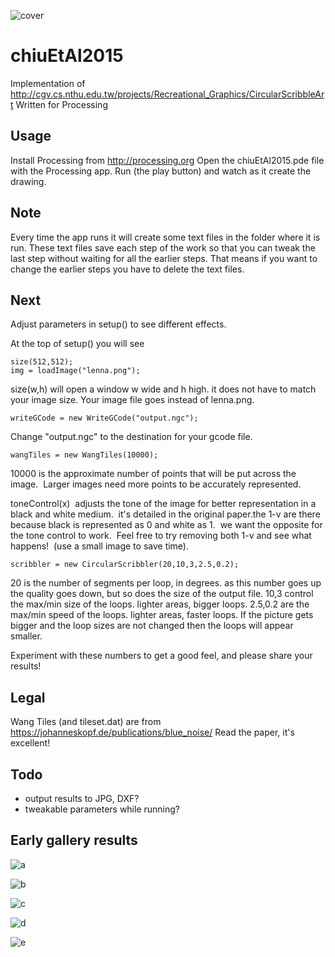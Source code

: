![cover](cover.jpg "Chiu Et Al 2015")

# chiuEtAl2015

Implementation of http://cgv.cs.nthu.edu.tw/projects/Recreational_Graphics/CircularScribbleArt
Written for Processing

## Usage

Install Processing from http://processing.org
Open the chiuEtAl2015.pde file with the Processing app.
Run (the play button) and watch as it create the drawing.

## Note

Every time the app runs it will create some text files in the folder where it is run.
These text files save each step of the work so that you can tweak the last step without waiting for all the earlier steps.  That means if you want to change the earlier steps you have to delete the text files.

## Next
Adjust parameters in setup() to see different effects.

At the top of setup() you will see

    size(512,512);
    img = loadImage("lenna.png");

size(w,h) will open a window w wide and h high.  it does not have to match your image size.  Your image file goes instead of lenna.png.

    writeGCode = new WriteGCode("output.ngc");

Change "output.ngc" to the destination for your gcode file.

    wangTiles = new WangTiles(10000);

10000 is the approximate number of points that will be put across the image.  Larger images need more points to be accurately represented.

toneControl(x)  adjusts the tone of the image for better representation in a black and white medium.  it's detailed in the original paper.the 1-v are there because black is represented as 0 and white as 1.  we want the opposite for the tone control to work.  Feel free to try removing both 1-v and see what happens!  (use a small image to save time).

    scribbler = new CircularScribbler(20,10,3,2.5,0.2);

20 is the number of segments per loop, in degrees.  as this number goes up the quality goes down, but so does the size of the output file.
10,3 control the max/min size of the loops.  lighter areas, bigger loops.
2.5,0.2 are the max/min speed of the loops.  lighter areas, faster loops.
If the picture gets bigger and the loop sizes are not changed then the loops will appear smaller.

Experiment with these numbers to get a good feel, and please share your results!

## Legal

Wang Tiles (and tileset.dat) are from https://johanneskopf.de/publications/blue_noise/
Read the paper, it's excellent!

## Todo

- output results to JPG, DXF?
- tweakable parameters while running?

## Early gallery results

![a](a.JPG "A")

![b](b.JPG "B")

![c](c.JPG "C")

![d](d.JPG "D")

![e](e.JPG "E")
